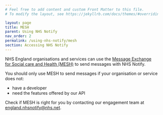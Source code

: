 ```yaml
---
# Feel free to add content and custom Front Matter to this file.
# To modify the layout, see https://jekyllrb.com/docs/themes/#overriding-theme-defaults

layout: page
title: MESH
parent: Using NHS Notify
nav_order: 2
permalink: /using-nhs-notify/mesh
section: Accessing NHS Notify
---
```


NHS England organisations and services can use the [Message Exchange for Social care and Health (MESH)](https://digital.nhs.uk/services/message-exchange-for-social-care-and-health-mesh) to send messages with NHS Notify.

You should only use MESH to send messages if your organisation or service does not:

- have a developer
- need the features offered by our API

Check if MESH is right for you by contacting our engagement team at <england.nhsnotify@nhs.net>.
